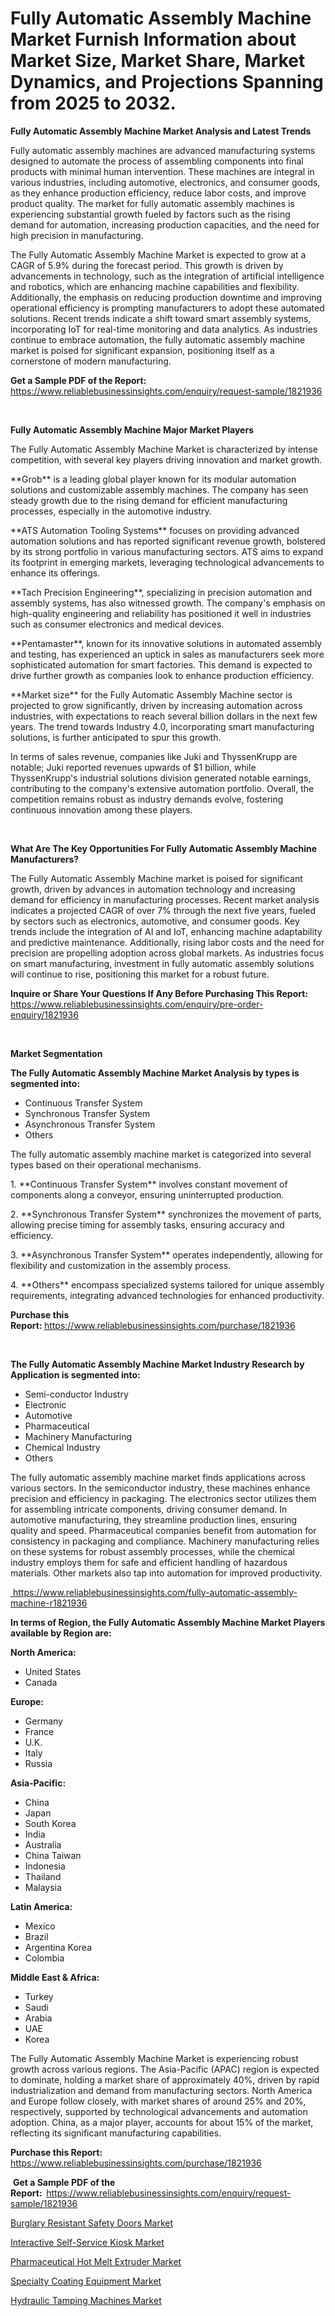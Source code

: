 <p><h1>Fully Automatic Assembly Machine Market Furnish Information about Market Size, Market Share, Market Dynamics, and Projections Spanning from 2025 to 2032.</h1></p><p><strong>Fully Automatic Assembly Machine Market Analysis and Latest Trends</strong></p>
<p><p>Fully automatic assembly machines are advanced manufacturing systems designed to automate the process of assembling components into final products with minimal human intervention. These machines are integral in various industries, including automotive, electronics, and consumer goods, as they enhance production efficiency, reduce labor costs, and improve product quality. The market for fully automatic assembly machines is experiencing substantial growth fueled by factors such as the rising demand for automation, increasing production capacities, and the need for high precision in manufacturing.</p><p>The Fully Automatic Assembly Machine Market is expected to grow at a CAGR of 5.9% during the forecast period. This growth is driven by advancements in technology, such as the integration of artificial intelligence and robotics, which are enhancing machine capabilities and flexibility. Additionally, the emphasis on reducing production downtime and improving operational efficiency is prompting manufacturers to adopt these automated solutions. Recent trends indicate a shift toward smart assembly systems, incorporating IoT for real-time monitoring and data analytics. As industries continue to embrace automation, the fully automatic assembly machine market is poised for significant expansion, positioning itself as a cornerstone of modern manufacturing.</p></p>
<p><strong>Get a Sample PDF of the Report:&nbsp;</strong> <a href="https://www.reliablebusinessinsights.com/enquiry/request-sample/1821936?utm_campaign=84&utm_medium=2&utm_source=Github&utm_content=ia&utm_term=12042025&utm_id=fully-automatic-assembly-machine">https://www.reliablebusinessinsights.com/enquiry/request-sample/1821936</a></p>
<p>&nbsp;</p>
<p><strong>Fully Automatic Assembly Machine Major Market Players</strong></p>
<p><p>The Fully Automatic Assembly Machine Market is characterized by intense competition, with several key players driving innovation and market growth. </p><p>**Grob** is a leading global player known for its modular automation solutions and customizable assembly machines. The company has seen steady growth due to the rising demand for efficient manufacturing processes, especially in the automotive industry. </p><p>**ATS Automation Tooling Systems** focuses on providing advanced automation solutions and has reported significant revenue growth, bolstered by its strong portfolio in various manufacturing sectors. ATS aims to expand its footprint in emerging markets, leveraging technological advancements to enhance its offerings.</p><p>**Tach Precision Engineering**, specializing in precision automation and assembly systems, has also witnessed growth. The company's emphasis on high-quality engineering and reliability has positioned it well in industries such as consumer electronics and medical devices.</p><p>**Pentamaster**, known for its innovative solutions in automated assembly and testing, has experienced an uptick in sales as manufacturers seek more sophisticated automation for smart factories. This demand is expected to drive further growth as companies look to enhance production efficiency.</p><p>**Market size** for the Fully Automatic Assembly Machine sector is projected to grow significantly, driven by increasing automation across industries, with expectations to reach several billion dollars in the next few years. The trend towards Industry 4.0, incorporating smart manufacturing solutions, is further anticipated to spur this growth.</p><p>In terms of sales revenue, companies like Juki and ThyssenKrupp are notable; Juki reported revenues upwards of $1 billion, while ThyssenKrupp's industrial solutions division generated notable earnings, contributing to the company's extensive automation portfolio. Overall, the competition remains robust as industry demands evolve, fostering continuous innovation among these players.</p></p>
<p>&nbsp;</p>
<p><strong>What Are The Key Opportunities For Fully Automatic Assembly Machine Manufacturers?</strong></p>
<p><p>The Fully Automatic Assembly Machine market is poised for significant growth, driven by advances in automation technology and increasing demand for efficiency in manufacturing processes. Recent market analysis indicates a projected CAGR of over 7% through the next five years, fueled by sectors such as electronics, automotive, and consumer goods. Key trends include the integration of AI and IoT, enhancing machine adaptability and predictive maintenance. Additionally, rising labor costs and the need for precision are propelling adoption across global markets. As industries focus on smart manufacturing, investment in fully automatic assembly solutions will continue to rise, positioning this market for a robust future.</p></p>
<p><strong>Inquire or Share Your Questions If Any Before Purchasing This Report:</strong> <a href="https://www.reliablebusinessinsights.com/enquiry/pre-order-enquiry/1821936?utm_campaign=84&utm_medium=2&utm_source=Github&utm_content=ia&utm_term=12042025&utm_id=fully-automatic-assembly-machine">https://www.reliablebusinessinsights.com/enquiry/pre-order-enquiry/1821936</a></p>
<p>&nbsp;</p>
<p><strong>Market Segmentation</strong></p>
<p><strong>The Fully Automatic Assembly Machine Market Analysis by types is segmented into:</strong></p>
<p><ul><li>Continuous Transfer System</li><li>Synchronous Transfer System</li><li>Asynchronous Transfer System</li><li>Others</li></ul></p>
<p><p>The fully automatic assembly machine market is categorized into several types based on their operational mechanisms. </p><p>1. **Continuous Transfer System** involves constant movement of components along a conveyor, ensuring uninterrupted production. </p><p>2. **Synchronous Transfer System** synchronizes the movement of parts, allowing precise timing for assembly tasks, ensuring accuracy and efficiency. </p><p>3. **Asynchronous Transfer System** operates independently, allowing for flexibility and customization in the assembly process. </p><p>4. **Others** encompass specialized systems tailored for unique assembly requirements, integrating advanced technologies for enhanced productivity.</p></p>
<p><strong>Purchase this Report:&nbsp;</strong><a href="https://www.reliablebusinessinsights.com/purchase/1821936?utm_campaign=84&utm_medium=2&utm_source=Github&utm_content=ia&utm_term=12042025&utm_id=fully-automatic-assembly-machine">https://www.reliablebusinessinsights.com/purchase/1821936</a></p>
<p>&nbsp;</p>
<p><strong>The Fully Automatic Assembly Machine Market Industry Research by Application is segmented into:</strong></p>
<p><ul><li>Semi-conductor Industry</li><li>Electronic</li><li>Automotive</li><li>Pharmaceutical</li><li>Machinery Manufacturing</li><li>Chemical Industry</li><li>Others</li></ul></p>
<p><p>The fully automatic assembly machine market finds applications across various sectors. In the semiconductor industry, these machines enhance precision and efficiency in packaging. The electronics sector utilizes them for assembling intricate components, driving consumer demand. In automotive manufacturing, they streamline production lines, ensuring quality and speed. Pharmaceutical companies benefit from automation for consistency in packaging and compliance. Machinery manufacturing relies on these systems for robust assembly processes, while the chemical industry employs them for safe and efficient handling of hazardous materials. Other markets also tap into automation for improved productivity.</p></p>
<p><a href="https://www.reliablebusinessinsights.com/fully-automatic-assembly-machine-r1821936?utm_campaign=84&utm_medium=2&utm_source=Github&utm_content=ia&utm_term=12042025&utm_id=fully-automatic-assembly-machine">&nbsp;https://www.reliablebusinessinsights.com/fully-automatic-assembly-machine-r1821936</a></p>
<p><strong>In terms of Region, the Fully Automatic Assembly Machine Market Players available by Region are:</strong></p>
<p>
    <p> <strong> North America: </strong>
        <ul>
            <li>United States</li>
            <li>Canada</li>
        </ul>
        </p> 
    <p> <strong> Europe: </strong>
        <ul>
            <li>Germany</li>
            <li>France</li>
            <li>U.K.</li>
            <li>Italy</li>
            <li>Russia</li>
        </ul>
        </p> 
    <p> <strong> Asia-Pacific: </strong>
        <ul>
            <li>China</li>
            <li>Japan</li>
            <li>South Korea</li>
            <li>India</li>
            <li>Australia</li>
            <li>China Taiwan</li>
            <li>Indonesia</li>
            <li>Thailand</li>
            <li>Malaysia</li>
        </ul>
        </p> 
    <p> <strong> Latin America: </strong>
        <ul>
            <li>Mexico</li>
            <li>Brazil</li>
            <li>Argentina Korea</li>
            <li>Colombia</li>
        </ul>
        </p> 
    <p> <strong> Middle East & Africa: </strong>
        <ul>
            <li>Turkey</li>
            <li>Saudi</li>
            <li>Arabia</li>
            <li>UAE</li>
            <li>Korea</li>
        </ul>
    </p>
    </p>
<p><p>The Fully Automatic Assembly Machine Market is experiencing robust growth across various regions. The Asia-Pacific (APAC) region is expected to dominate, holding a market share of approximately 40%, driven by rapid industrialization and demand from manufacturing sectors. North America and Europe follow closely, with market shares of around 25% and 20%, respectively, supported by technological advancements and automation adoption. China, as a major player, accounts for about 15% of the market, reflecting its significant manufacturing capabilities.</p></p>
<p><strong>Purchase this Report: </strong><a href="https://www.reliablebusinessinsights.com/purchase/1821936?utm_campaign=84&utm_medium=2&utm_source=Github&utm_content=ia&utm_term=12042025&utm_id=fully-automatic-assembly-machine">https://www.reliablebusinessinsights.com/purchase/1821936</a></p>
<p>&nbsp;<strong>Get a Sample PDF of the Report:&nbsp;&nbsp;</strong><a href="https://www.reliablebusinessinsights.com/enquiry/request-sample/1821936?utm_campaign=84&utm_medium=2&utm_source=Github&utm_content=ia&utm_term=12042025&utm_id=fully-automatic-assembly-machine">https://www.reliablebusinessinsights.com/enquiry/request-sample/1821936</a></p>
<p><strong></strong></p>
<p><p><a href="https://github.com/hiwanatalak/Market-Research-Report-List-1/blob/main/burglary-resistant-safety-doors-market.md?utm_campaign=84&utm_medium=2&utm_source=Github&utm_content=ia&utm_term=12042025&utm_id=fully-automatic-assembly-machine">Burglary Resistant Safety Doors Market</a></p><p><a href="https://github.com/mukaithaisia/Market-Research-Report-List-1/blob/main/interactive-self-service-kiosk-market.md?utm_campaign=84&utm_medium=2&utm_source=Github&utm_content=ia&utm_term=12042025&utm_id=fully-automatic-assembly-machine">Interactive Self-Service Kiosk Market</a></p><p><a href="https://github.com/failarustic/Market-Research-Report-List-1/blob/main/pharmaceutical-hot-melt-extruder-market.md?utm_campaign=84&utm_medium=2&utm_source=Github&utm_content=ia&utm_term=12042025&utm_id=fully-automatic-assembly-machine">Pharmaceutical Hot Melt Extruder Market</a></p><p><a href="https://github.com/damjiederyd/Market-Research-Report-List-1/blob/main/specialty-coating-equipment-market.md?utm_campaign=84&utm_medium=2&utm_source=Github&utm_content=ia&utm_term=12042025&utm_id=fully-automatic-assembly-machine">Specialty Coating Equipment Market</a></p><p><a href="https://github.com/claracpegios/Market-Research-Report-List-1/blob/main/hydraulic-tamping-machines-market.md?utm_campaign=84&utm_medium=2&utm_source=Github&utm_content=ia&utm_term=12042025&utm_id=fully-automatic-assembly-machine">Hydraulic Tamping Machines Market</a></p></p>